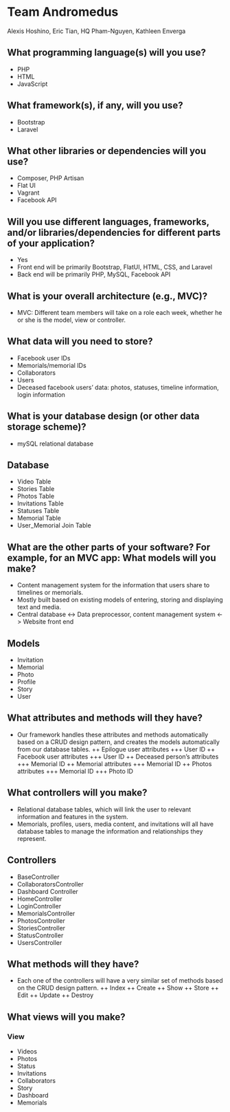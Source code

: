 # Team Andromedus

Alexis Hoshino, Eric Tian, HQ Pham-Nguyen, Kathleen Enverga

## What programming language(s) will you use?

+ PHP
+ HTML
+ JavaScript

## What framework(s), if any, will you use?

+ Bootstrap
+ Laravel

## What other libraries or dependencies will you use?

+ Composer, PHP Artisan
+ Flat UI
+ Vagrant
+ Facebook API

## Will you use different languages, frameworks, and/or libraries/dependencies for different parts of your application?

+ Yes
+ Front end will be primarily Bootstrap, FlatUI, HTML, CSS, and Laravel
+ Back end will be primarily PHP, MySQL, Facebook API

## What is your overall architecture (e.g., MVC)?

+ MVC: Different team members will take on a role each week, whether he or she is the model, view or controller.

## What data will you need to store?

+ Facebook user IDs
+ Memorials/memorial IDs
+ Collaborators
+  Users
+ Deceased facebook users’ data: photos, statuses, timeline information, login information

## What is your database design (or other data storage scheme)?

+ mySQL relational database

## Database
+ Video Table
+ Stories Table
+ Photos Table
+ Invitations Table
+ Statuses Table
+ Memorial Table
+ User_Memorial Join Table


## What are the other parts of your software? For example, for an MVC app: What models will you make? 

+ Content management system for the information that users share to timelines or memorials.
+ Mostly built based on existing models of entering, storing and displaying text and media.
+ Central database <-> Data preprocessor, content management system <-> Website front end

## Models
+ Invitation
+ Memorial
+  Photo
+ Profile
+ Story
+ User

## What attributes and methods will they have?

+ Our framework handles these attributes and methods automatically based on a CRUD design pattern, and creates the models automatically from our database tables.
++ Epilogue user attributes
+++ User ID
++ Facebook user attributes
+++ User ID
++ Deceased person’s attributes
+++  Memorial ID
++ Memorial attributes
+++ Memorial ID
++ Photos attributes
+++ Memorial ID
+++ Photo ID

## What controllers will you make?

+ Relational database tables, which will link the user to relevant information and features in the system.
+ Memorials, profiles, users, media content, and invitations will all have database tables to manage the information and relationships they represent.

## Controllers
+ BaseController
+ CollaboratorsController
+ Dashboard Controller
+ HomeController
+ LoginController
+ MemorialsController
+ PhotosController
+ StoriesController
+ StatusController
+ UsersController

## What methods will they have?

+ Each one of the controllers will have a very similar set of methods based on the CRUD design pattern.
++ Index
++ Create
++ Show
++ Store
++ Edit
++ Update
++ Destroy


## What views will you make?

### View
+ Videos
+ Photos
+ Status
+ Invitations
+ Collaborators
+ Story
+ Dashboard
+ Memorials
